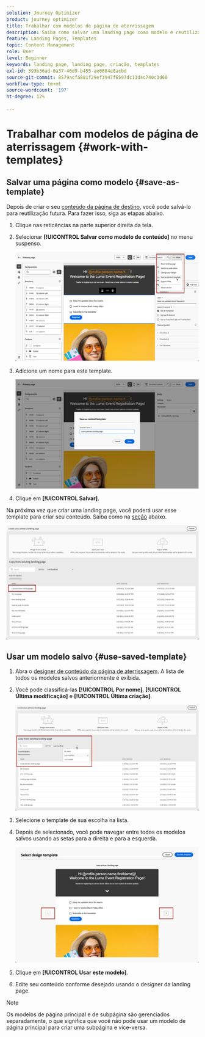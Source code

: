 ```yaml
---
solution: Journey Optimizer
product: journey optimizer
title: Trabalhar com modelos de página de aterrissagem
description: Saiba como salvar uma landing page como modelo e reutilizá-la no Journey Optimizer
feature: Landing Pages, Templates
topic: Content Management
role: User
level: Beginner
keywords: landing page, landing page, criação, templates
exl-id: 393b36ad-0a37-46d9-b455-ae6684e0acbd
source-git-commit: 8579acfa881f29ef3947f6597dc11d4c740c3d68
workflow-type: tm+mt
source-wordcount: '197'
ht-degree: 12%

---
```


# Trabalhar com modelos de página de aterrissagem {#work-with-templates}

## Salvar uma página como modelo {#save-as-template}

Depois de criar o seu [conteúdo da página de destino](lp-content.md), você pode salvá-lo para reutilização futura. Para fazer isso, siga as etapas abaixo.

1. Clique nas reticências na parte superior direita da tela.

1. Selecionar **[!UICONTROL Salvar como modelo de conteúdo]** no menu suspenso.

   ![](assets/lp_designer-save-template.png)

1. Adicione um nome para este template.

   ![](assets/lp_designer-template-name.png)

1. Clique em **[!UICONTROL Salvar]**.

Na próxima vez que criar uma landing page, você poderá usar esse template para criar seu conteúdo. Saiba como na [seção](#use-saved-template) abaixo.

![](assets/lp_designer-saved-template.png)

## Usar um modelo salvo {#use-saved-template}

1. Abra o [designer de conteúdo da página de aterrissagem](design-lp.md). A lista de todos os modelos salvos anteriormente é exibida.

1. Você pode classificá-las **[!UICONTROL Por nome]**, **[!UICONTROL Última modificação]** e **[!UICONTROL Última criação]**.

   ![](assets/lp_designer-saved-templates.png)

1. Selecione o template de sua escolha na lista.

1. Depois de selecionado, você pode navegar entre todos os modelos salvos usando as setas para a direita e para a esquerda.

   ![](assets/lp_designer-saved-templates-navigate.png)

1. Clique em **[!UICONTROL Usar este modelo]**.

1. Edite seu conteúdo conforme desejado usando o designer da landing page.

>[!NOTE]
>
>Os modelos de página principal e de subpágina são gerenciados separadamente, o que significa que você não pode usar um modelo de página principal para criar uma subpágina e vice-versa.
